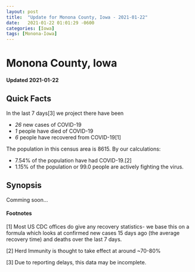 ```yaml
---
layout: post
title:  "Update for Monona County, Iowa - 2021-01-22"
date:   2021-01-22 01:01:29 -0600
categories: [Iowa]
tags: [Monona-Iowa]
---
```


# Monona County, Iowa
#### Updated 2021-01-22

## Quick Facts

In the last 7 days[3] we project there have been
- *26* new cases of COVID-19
- *1* people have died of COVID-19
- *6* people have recovered from COVID-19[1]

The population in this census area is 8615. By our calculations:
- 7.54% of the population have had COVID-19.[2]
- 1.15% of the population or 99.0 people are actively fighting the virus.

## Synopsis

Comming soon...


#### Footnotes

[1] Most US CDC offices do give any recovery statistics- we base this on a formula which looks at confirmed new cases
15 days ago (the average recovery time) and deaths over the last 7 days.

[2] Herd Immunity is thought to take effect at around ~70-80%

[3] Due to reporting delays, this data may be incomplete.
 
    